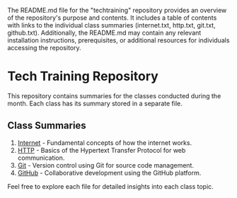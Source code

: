 The README.md file for the "techtraining" repository provides an overview of the repository's purpose and contents. It includes a table of contents with links to the individual class summaries (internet.txt, http.txt, git.txt, github.txt). Additionally, the README.md may contain any relevant installation instructions, prerequisites, or additional resources for individuals accessing the repository.

# Tech Training Repository

This repository contains summaries for the classes conducted during the month. Each class has its summary stored in a separate file.

## Class Summaries

1. [Internet](internet.txt) - Fundamental concepts of how the internet works.
2. [HTTP](http.txt) - Basics of the Hypertext Transfer Protocol for web communication.
3. [Git](git.txt) - Version control using Git for source code management.
4. [GitHub](github.txt) - Collaborative development using the GitHub platform.

Feel free to explore each file for detailed insights into each class topic.
